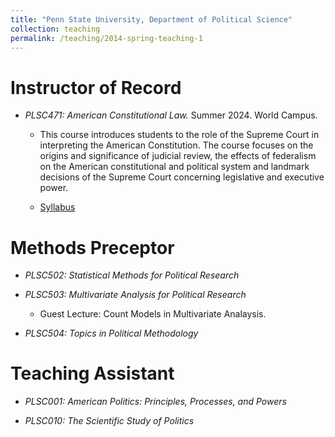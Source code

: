 ```yaml
---
title: "Penn State University, Department of Political Science"
collection: teaching
permalink: /teaching/2014-spring-teaching-1
---
```


Instructor of Record
======
* *PLSC471: American Constitutional Law.* Summer 2024. World Campus.  

  * This course introduces students to the role of the Supreme Court in interpreting the American
Constitution. The course focuses on the origins and significance of judicial review, the effects of
federalism on the American constitutional and political system and landmark decisions of the
Supreme Court concerning legislative and executive power.

  * [Syllabus](https://www.dropbox.com/scl/fi/hfmi22buexh0sm9n7x3o6/PLSC471_Syllabus_SU2024.pdf?rlkey=ar3cv2oxgkh60fb19ebcw056w&st=vls7vxge&dl=0)

Methods Preceptor
======

* *PLSC502: Statistical Methods for Political Research*

* *PLSC503: Multivariate Analysis for Political Research*

  * Guest Lecture: Count Models in Multivariate Analaysis. 

* *PLSC504: Topics in Political Methodology*

Teaching Assistant
=====

* *PLSC001: American Politics: Principles, Processes, and Powers*

* *PLSC010: The Scientific Study of Politics*
